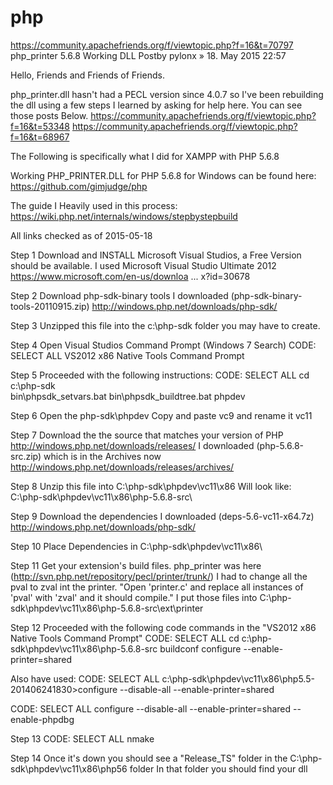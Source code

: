 # php
https://community.apachefriends.org/f/viewtopic.php?f=16&t=70797
php_printer 5.6.8 Working DLL
Postby pylonx » 18. May 2015 22:57

Hello, Friends and Friends of Friends.

php_printer.dll hasn't had a PECL version since 4.0.7 so I've been rebuilding the dll using a few steps I learned by asking for help here. You can see those posts Below.
https://community.apachefriends.org/f/viewtopic.php?f=16&t=53348
https://community.apachefriends.org/f/viewtopic.php?f=16&t=68967

The Following is specifically what I did for XAMPP with PHP 5.6.8

Working PHP_PRINTER.DLL for PHP 5.6.8 for Windows can be found here:
https://github.com/gimjudge/php

The guide I Heavily used in this process:
https://wiki.php.net/internals/windows/stepbystepbuild

All links checked as of 2015-05-18

Step 1
Download and INSTALL Microsoft Visual Studios, a Free Version should be available.
I used Microsoft Visual Studio Ultimate 2012
https://www.microsoft.com/en-us/downloa ... x?id=30678

Step 2
Download php-sdk-binary tools
I downloaded (php-sdk-binary-tools-20110915.zip)
http://windows.php.net/downloads/php-sdk/

Step 3
Unzipped this file into the c:\php-sdk folder you may have to create.

Step 4
Open Visual Studios Command Prompt (Windows 7 Search)
CODE: SELECT ALL
VS2012 x86 Native Tools Command Prompt


Step 5
Proceeded with the following instructions:
CODE: SELECT ALL
cd c:\php-sdk\
bin\phpsdk_setvars.bat
bin\phpsdk_buildtree.bat phpdev


Step 6
Open the php-sdk\phpdev Copy and paste vc9 and rename it vc11

Step 7
Download the the source that matches your version of PHP
http://windows.php.net/downloads/releases/
I downloaded (php-5.6.8-src.zip) which is in the Archives now
http://windows.php.net/downloads/releases/archives/

Step 8
Unzip this file into C:\php-sdk\phpdev\vc11\x86
Will look like:
C:\php-sdk\phpdev\vc11\x86\php-5.6.8-src\

Step 9
Download the dependencies
I downloaded (deps-5.6-vc11-x64.7z)
http://windows.php.net/downloads/php-sdk/

Step 10
Place Dependencies in 
C:\php-sdk\phpdev\vc11\x86\

Step 11
Get your extension's build files. php_printer was here (http://svn.php.net/repository/pecl/printer/trunk/)
I had to change all the pval to zval int the printer.
"Open 'printer.c' and replace all instances of 'pval' with 'zval' and it should compile."
I put those files into C:\php-sdk\phpdev\vc11\x86\php-5.6.8-src\ext\printer

Step 12
Proceeded with the following code commands in the "VS2012 x86 Native Tools Command Prompt"
CODE: SELECT ALL
cd c:\php-sdk\phpdev\vc11\x86\php-5.6.8-src
buildconf
configure --enable-printer=shared


Also have used:
CODE: SELECT ALL
c:\php-sdk\phpdev\vc11\x86\php5.5-201406241830>configure --disable-all --enable-printer=shared


CODE: SELECT ALL
configure --disable-all --enable-printer=shared --enable-phpdbg


Step 13
CODE: SELECT ALL
nmake


Step 14 
Once it's down you should see a "Release_TS" folder in the C:\php-sdk\phpdev\vc11\x86\php56 folder
In that folder you should find your dll
